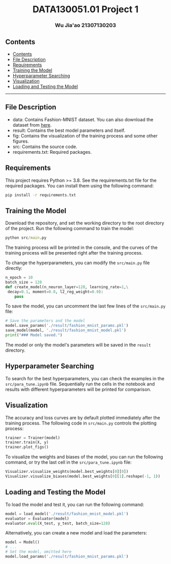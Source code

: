 <h1 align="center">DATA130051.01 Project 1</h1>
<h3 align="center"> Wu Jia'ao  21307130203 </h3>

## Contents
- [Contents](#contents)
- [File Description](#file-description)
- [Requirements](#requirements)
- [Training the Model](#training-the-model)
- [Hyperparameter Searching](#hyperparameter-searching)
- [Visualization](#visualization)
- [Loading and Testing the Model](#loading-and-testing-the-model)

***

## File Description
- data: Contains Fashion-MNIST dataset. You can also download the dataset from [here](https://github.com/zalandoresearch/fashion-mnist).
- result: Contains the best model parameters and itself.
- fig: Contains the visualization of the training process and some other figures.
- src: Contains the source code.
- requirements.txt: Required packages.



## Requirements
This project requires Python >= 3.8. See the requirements.txt file for the required packages. You can install them using the following command:

```cmd
pip install -r requirements.txt
```

## Training the Model
Download the repository, and set the working directory to the root directory of the project. Run the following command to train the model:

```cmd
python src/main.py
```

The training process will be printed in the console, and the curves of the training process will be presented right after the training process.

To change the hyperparameters, you can modify the `src/main.py` file directly:

```python
n_epoch = 10
batch_size = 128
def create_model(n_neuron_layer=128, learning_rate=1,\
 decay=0.1, moment=0.8, l2_reg_weight=0.0):
    pass
```

To save the model, you can uncomment the last few lines of the `src/main.py` file:

```python
# Save the parameters and the model
model.save_params('./result/fashion_mnist_params.pkl')
save_model(model, './result/fashion_mnist_model.pkl')
print("### Model saved.")
```

The model or only the model's parameters will be saved in the `result` directory.

## Hyperparameter Searching
To search for the best hyperparameters, you can check the examples in the `src/para_tune.ipynb` file. Sequentially run the cells in the notebook and results with different hyperparameters will be printed for comparison.

## Visualization
The accuracy and loss curves are by default plotted immediately after the training process. The following code in `src/main.py` controls the plotting process:

```python
trainer = Trainer(model)
trainer.train(X, y)
trainer.plot_figs()
```

To visualize the weights and biases of the model, you can run the following command, or try the last cell in the `src/para_tune.ipynb` file:

```python
Visualizer.visualize_weights(model.best_weights[0][0])
Visualizer.visualize_biases(model.best_weights[0][1].reshape(-1, 1))
```

## Loading and Testing the Model
To load the model and test it, you can run the following command:

```python
model = load_model('./result/fashion_mnist_model.pkl')
evaluator = Evaluator(model)
evaluator.eval(X_test, y_test, batch_size=128)
```

Alternatively, you can create a new model and load the parameters:

```python
model = Model()
# ...
# Set the model, omitted here
model.load_params('./result/fashion_mnist_params.pkl')
```
